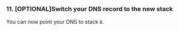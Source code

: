 


### 11. [OPTIONAL]Switch your DNS record to the new stack

You can now point your DNS to stack `B`.
